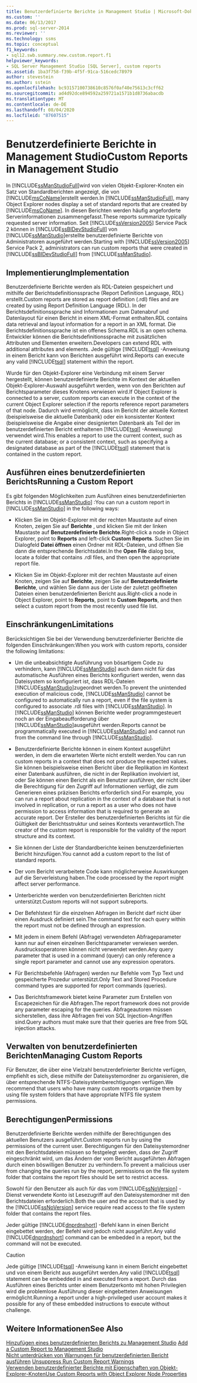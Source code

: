 ```yaml
---
title: Benutzerdefinierte Berichte in Management Studio | Microsoft-Dokumentation
ms.custom: ''
ms.date: 06/13/2017
ms.prod: sql-server-2014
ms.reviewer: ''
ms.technology: ssms
ms.topic: conceptual
f1_keywords:
- sql12.swb.summary.new.custom.report.f1
helpviewer_keywords:
- SQL Server Management Studio [SQL Server], custom reports
ms.assetid: 1ba3f758-f39b-4f5f-91ca-516cedc78979
author: stevestein
ms.author: sstein
ms.openlocfilehash: bc93157100738610c8576f0af40e75613c3cff62
ms.sourcegitcommit: ad4d92dce894592a259721a1571b1d8736abacdb
ms.translationtype: MT
ms.contentlocale: de-DE
ms.lasthandoff: 08/04/2020
ms.locfileid: "87607515"
---
```

# <a name="custom-reports-in-management-studio"></a><span data-ttu-id="6c247-102">Benutzerdefinierte Berichte in Management Studio</span><span class="sxs-lookup"><span data-stu-id="6c247-102">Custom Reports in Management Studio</span></span>
  <span data-ttu-id="6c247-103">In [!INCLUDE[ssManStudioFull](../../includes/ssmanstudiofull-md.md)]wird von vielen Objekt-Explorer-Knoten ein Satz von Standardberichten angezeigt, die von [!INCLUDE[msCoName](../../includes/msconame-md.md)]erstellt werden.</span><span class="sxs-lookup"><span data-stu-id="6c247-103">In [!INCLUDE[ssManStudioFull](../../includes/ssmanstudiofull-md.md)], many Object Explorer nodes display a set of standard reports that are created by [!INCLUDE[msCoName](../../includes/msconame-md.md)].</span></span> <span data-ttu-id="6c247-104">In diesen Berichten werden häufig angeforderte Serverinformationen zusammengefasst.</span><span class="sxs-lookup"><span data-stu-id="6c247-104">These reports summarize typically requested server information.</span></span> <span data-ttu-id="6c247-105">Seit [!INCLUDE[ssVersion2005](../../includes/ssversion2005-md.md)] Service Pack 2 können in [!INCLUDE[ssBIDevStudioFull](../../includes/ssbidevstudiofull-md.md)] von [!INCLUDE[ssManStudio](../../includes/ssmanstudio-md.md)]erstellte benutzerdefinierte Berichte von Administratoren ausgeführt werden.</span><span class="sxs-lookup"><span data-stu-id="6c247-105">Starting with [!INCLUDE[ssVersion2005](../../includes/ssversion2005-md.md)] Service Pack 2, administrators can run custom reports that were created in [!INCLUDE[ssBIDevStudioFull](../../includes/ssbidevstudiofull-md.md)] from [!INCLUDE[ssManStudio](../../includes/ssmanstudio-md.md)].</span></span>  
  
## <a name="implementation"></a><span data-ttu-id="6c247-106">Implementierung</span><span class="sxs-lookup"><span data-stu-id="6c247-106">Implementation</span></span>  
 <span data-ttu-id="6c247-107">Benutzerdefinierte Berichte werden als RDL-Dateien gespeichert und mithilfe der Berichtsdefinitionssprache (Report Definition Language, RDL) erstellt.</span><span class="sxs-lookup"><span data-stu-id="6c247-107">Custom reports are stored as report definition (.rdl) files and are created by using Report Definition Language (RDL).</span></span> <span data-ttu-id="6c247-108">In der Berichtsdefinitionssprache sind Informationen zum Datenabruf und Datenlayout für einen Bericht in einem XML-Format enthalten.</span><span class="sxs-lookup"><span data-stu-id="6c247-108">RDL contains data retrieval and layout information for a report in an XML format.</span></span> <span data-ttu-id="6c247-109">Die Berichtsdefinitionssprache ist ein offenes Schema.</span><span class="sxs-lookup"><span data-stu-id="6c247-109">RDL is an open schema.</span></span> <span data-ttu-id="6c247-110">Entwickler können die Berichtsdefinitionssprache mit zusätzlichen Attributen und Elementen erweitern.</span><span class="sxs-lookup"><span data-stu-id="6c247-110">Developers can extend RDL with additional attributes and elements.</span></span> <span data-ttu-id="6c247-111">Jede gültige [!INCLUDE[tsql](../../includes/tsql-md.md)] -Anweisung in einem Bericht kann von Berichten ausgeführt wird.</span><span class="sxs-lookup"><span data-stu-id="6c247-111">Reports can execute any valid [!INCLUDE[tsql](../../includes/tsql-md.md)] statement within the report.</span></span>  
  
 <span data-ttu-id="6c247-112">Wurde für den Objekt-Explorer eine Verbindung mit einem Server hergestellt, können benutzerdefinierte Berichte im Kontext der aktuellen Objekt-Explorer-Auswahl ausgeführt werden, wenn von den Berichten auf Berichtsparameter dieses Knotens verwiesen wird.</span><span class="sxs-lookup"><span data-stu-id="6c247-112">If Object Explorer is connected to a server, custom reports can execute in the context of the current Object Explorer selection if the reports reference report parameters of that node.</span></span> <span data-ttu-id="6c247-113">Dadurch wird ermöglicht, dass im Bericht der aktuelle Kontext (beispielsweise die aktuelle Datenbank) oder ein konsistenter Kontext (beispielsweise die Angabe einer designierten Datenbank als Teil der im benutzerdefinierten Bericht enthaltenen [!INCLUDE[tsql](../../includes/tsql-md.md)] -Anweisung) verwendet wird.</span><span class="sxs-lookup"><span data-stu-id="6c247-113">This enables a report to use the current context, such as the current database; or a consistent context, such as specifying a designated database as part of the [!INCLUDE[tsql](../../includes/tsql-md.md)] statement that is contained in the custom report.</span></span>  
  
## <a name="running-a-custom-report"></a><span data-ttu-id="6c247-114">Ausführen eines benutzerdefinierten Berichts</span><span class="sxs-lookup"><span data-stu-id="6c247-114">Running a Custom Report</span></span>  
 <span data-ttu-id="6c247-115">Es gibt folgenden Möglichkeiten zum Ausführen eines benutzerdefinierten Berichts in [!INCLUDE[ssManStudio](../../includes/ssmanstudio-md.md)] :</span><span class="sxs-lookup"><span data-stu-id="6c247-115">You can run a custom report in [!INCLUDE[ssManStudio](../../includes/ssmanstudio-md.md)] in the following ways:</span></span>  
  
-   <span data-ttu-id="6c247-116">Klicken Sie im Objekt-Explorer mit der rechten Maustaste auf einen Knoten, zeigen Sie auf **Berichte** , und klicken Sie mit der linken Maustaste auf **Benutzerdefinierte Berichte**.</span><span class="sxs-lookup"><span data-stu-id="6c247-116">Right-click a node in Object Explorer, point to **Reports** and left-click **Custom Reports**.</span></span> <span data-ttu-id="6c247-117">Suchen Sie im Dialogfeld **Datei öffnen** einen Ordner mit RDL-Dateien, und öffnen Sie dann die entsprechende Berichtsdatei.</span><span class="sxs-lookup"><span data-stu-id="6c247-117">In the **Open File** dialog box, locate a folder that contains .rdl files, and then open the appropriate report file.</span></span>  
  
-   <span data-ttu-id="6c247-118">Klicken Sie im Objekt-Explorer mit der rechten Maustaste auf einen Knoten, zeigen Sie auf **Berichte**, zeigen Sie auf **Benutzerdefinierte Berichte**, und wählen Sie dann aus der Liste der zuletzt geöffneten Dateien einen benutzerdefinierten Bericht aus.</span><span class="sxs-lookup"><span data-stu-id="6c247-118">Right-click a node in Object Explorer, point to **Reports**, point to **Custom Reports**, and then select a custom report from the most recently used file list.</span></span>  
  
## <a name="limitations"></a><span data-ttu-id="6c247-119">Einschränkungen</span><span class="sxs-lookup"><span data-stu-id="6c247-119">Limitations</span></span>  
 <span data-ttu-id="6c247-120">Berücksichtigen Sie bei der Verwendung benutzerdefinierter Berichte die folgenden Einschränkungen:</span><span class="sxs-lookup"><span data-stu-id="6c247-120">When you work with custom reports, consider the following limitations:</span></span>  
  
-   <span data-ttu-id="6c247-121">Um die unbeabsichtigte Ausführung von bösartigem Code zu verhindern, kann [!INCLUDE[ssManStudio](../../includes/ssmanstudio-md.md)] auch dann nicht für das automatische Ausführen eines Berichts konfiguriert werden, wenn das Dateisystem so konfiguriert ist, dass RDL-Dateien [!INCLUDE[ssManStudio](../../includes/ssmanstudio-md.md)]zugeordnet werden.</span><span class="sxs-lookup"><span data-stu-id="6c247-121">To prevent the unintended execution of malicious code, [!INCLUDE[ssManStudio](../../includes/ssmanstudio-md.md)] cannot be configured to automatically run a report, even if the file system is configured to associate .rdl files with [!INCLUDE[ssManStudio](../../includes/ssmanstudio-md.md)].</span></span> <span data-ttu-id="6c247-122">In [!INCLUDE[ssManStudio](../../includes/ssmanstudio-md.md)] können Berichte weder programmgesteuert noch an der Eingabeaufforderung über [!INCLUDE[ssManStudio](../../includes/ssmanstudio-md.md)]ausgeführt werden.</span><span class="sxs-lookup"><span data-stu-id="6c247-122">Reports cannot be programmatically executed in [!INCLUDE[ssManStudio](../../includes/ssmanstudio-md.md)] and cannot run from the command line through [!INCLUDE[ssManStudio](../../includes/ssmanstudio-md.md)].</span></span>  
  
-   <span data-ttu-id="6c247-123">Benutzerdefinierte Berichte können in einem Kontext ausgeführt werden, in dem die erwarteten Werte nicht erstellt werden.</span><span class="sxs-lookup"><span data-stu-id="6c247-123">You can run custom reports in a context that does not produce the expected values.</span></span> <span data-ttu-id="6c247-124">Sie können beispielsweise einen Bericht über die Replikation im Kontext einer Datenbank ausführen, die nicht in der Replikation involviert ist, oder Sie können einen Bericht als ein Benutzer ausführen, der nicht über die Berechtigung für den Zugriff auf Informationen verfügt, die zum Generieren eines präzisen Berichts erforderlich sind.</span><span class="sxs-lookup"><span data-stu-id="6c247-124">For example, you can run a report about replication in the context of a database that is not involved in replication, or run a report as a user who does not have permission to access information that is required to generate an accurate report.</span></span> <span data-ttu-id="6c247-125">Der Ersteller des benutzerdefinierten Berichts ist für die Gültigkeit der Berichtsstruktur und seines Kontexts verantwortlich.</span><span class="sxs-lookup"><span data-stu-id="6c247-125">The creator of the custom report is responsible for the validity of the report structure and its context.</span></span>  
  
-   <span data-ttu-id="6c247-126">Sie können der Liste der Standardberichte keinen benutzerdefinierten Bericht hinzufügen.</span><span class="sxs-lookup"><span data-stu-id="6c247-126">You cannot add a custom report to the list of standard reports.</span></span>  
  
-   <span data-ttu-id="6c247-127">Der vom Bericht verarbeitete Code kann möglicherweise Auswirkungen auf die Serverleistung haben.</span><span class="sxs-lookup"><span data-stu-id="6c247-127">The code processed by the report might affect server performance.</span></span>  
  
-   <span data-ttu-id="6c247-128">Unterberichte werden von benutzerdefinierten Berichten nicht unterstützt.</span><span class="sxs-lookup"><span data-stu-id="6c247-128">Custom reports will not support subreports.</span></span>  
  
-   <span data-ttu-id="6c247-129">Der Befehlstext für die einzelnen Abfragen im Bericht darf nicht über einen Ausdruck definiert sein.</span><span class="sxs-lookup"><span data-stu-id="6c247-129">The command text for each query within the report must not be defined through an expression.</span></span>  
  
-   <span data-ttu-id="6c247-130">Mit jedem in einem Befehl (Abfrage) verwendeten Abfrageparameter kann nur auf einen einzelnen Berichtsparameter verwiesen werden. Ausdrucksoperatoren können nicht verwendet werden.</span><span class="sxs-lookup"><span data-stu-id="6c247-130">Any query parameter that is used in a command (query) can only reference a single report parameter and cannot use any expression operators.</span></span>  
  
-   <span data-ttu-id="6c247-131">Für Berichtsbefehle (Abfragen) werden nur Befehle vom Typ Text und gespeicherte Prozedur unterstützt.</span><span class="sxs-lookup"><span data-stu-id="6c247-131">Only Text and Stored Procedure command types are supported for report commands (queries).</span></span>  
  
-   <span data-ttu-id="6c247-132">Das Berichtsframework bietet keine Parameter zum Erstellen von Escapezeichen für die Abfragen.</span><span class="sxs-lookup"><span data-stu-id="6c247-132">The report framework does not provide any parameter escaping for the queries.</span></span> <span data-ttu-id="6c247-133">Abfrageautoren müssen sicherstellen, dass ihre Abfragen frei von SQL Injection-Angriffen sind.</span><span class="sxs-lookup"><span data-stu-id="6c247-133">Query authors must make sure that their queries are free from SQL injection attacks.</span></span>  
  
## <a name="managing-custom-reports"></a><span data-ttu-id="6c247-134">Verwalten von benutzerdefinierten Berichten</span><span class="sxs-lookup"><span data-stu-id="6c247-134">Managing Custom Reports</span></span>  
 <span data-ttu-id="6c247-135">Für Benutzer, die über eine Vielzahl benutzerdefinierter Berichte verfügen, empfiehlt es sich, diese mithilfe der Dateisystemordner zu organisieren, die über entsprechende NTFS-Dateisystemberechtigungen verfügen.</span><span class="sxs-lookup"><span data-stu-id="6c247-135">We recommend that users who have many custom reports organize them by using file system folders that have appropriate NTFS file system permissions.</span></span>  
  
## <a name="permissions"></a><span data-ttu-id="6c247-136">Berechtigungen</span><span class="sxs-lookup"><span data-stu-id="6c247-136">Permissions</span></span>  
 <span data-ttu-id="6c247-137">Benutzerdefinierte Berichte werden mithilfe der Berechtigungen des aktuellen Benutzers ausgeführt.</span><span class="sxs-lookup"><span data-stu-id="6c247-137">Custom reports run by using the permissions of the current user.</span></span> <span data-ttu-id="6c247-138">Berechtigungen für den Dateisystemordner mit den Berichtsdateien müssen so festgelegt werden, dass der Zugriff eingeschränkt wird, um das Ändern der vom Bericht ausgeführten Abfragen durch einen böswilligen Benutzer zu verhindern.</span><span class="sxs-lookup"><span data-stu-id="6c247-138">To prevent a malicious user from changing the queries run by the report, permissions on the file system folder that contains the report files should be set to restrict access.</span></span>  
  
 <span data-ttu-id="6c247-139">Sowohl für den Benutzer als auch für das vom [!INCLUDE[ssNoVersion](../../includes/ssnoversion-md.md)] -Dienst verwendete Konto ist Lesezugriff auf den Dateisystemordner mit den Berichtsdateien erforderlich.</span><span class="sxs-lookup"><span data-stu-id="6c247-139">Both the user and the account that is used by the [!INCLUDE[ssNoVersion](../../includes/ssnoversion-md.md)] service require read access to the file system folder that contains the report files.</span></span>  
  
 <span data-ttu-id="6c247-140">Jeder gültige [!INCLUDE[dnprdnshort](../../includes/dnprdnshort-md.md)] -Befehl kann in einen Bericht eingebettet werden, der Befehl wird jedoch nicht ausgeführt.</span><span class="sxs-lookup"><span data-stu-id="6c247-140">Any valid [!INCLUDE[dnprdnshort](../../includes/dnprdnshort-md.md)] command can be embedded in a report, but the command will not be executed.</span></span>  
  
> [!CAUTION]  
>  <span data-ttu-id="6c247-141">Jede gültige [!INCLUDE[tsql](../../includes/tsql-md.md)] -Anweisung kann in einem Bericht eingebettet und von einem Bericht aus ausgeführt werden.</span><span class="sxs-lookup"><span data-stu-id="6c247-141">Any valid [!INCLUDE[tsql](../../includes/tsql-md.md)] statement can be embedded in and executed from a report.</span></span> <span data-ttu-id="6c247-142">Durch das Ausführen eines Berichts unter einem Benutzerkonto mit hohen Privilegien wird die problemlose Ausführung dieser eingebetteten Anweisungen ermöglicht.</span><span class="sxs-lookup"><span data-stu-id="6c247-142">Running a report under a high-privileged user account makes it possible for any of these embedded instructions to execute without challenge.</span></span>  
  

  
## <a name="see-also"></a><span data-ttu-id="6c247-143">Weitere Informationen</span><span class="sxs-lookup"><span data-stu-id="6c247-143">See Also</span></span>  
 <span data-ttu-id="6c247-144">[Hinzufügen eines benutzerdefinierten Berichts zu Management Studio](add-a-custom-report-to-management-studio.md) </span><span class="sxs-lookup"><span data-stu-id="6c247-144">[Add a Custom Report to Management Studio](add-a-custom-report-to-management-studio.md) </span></span>  
 <span data-ttu-id="6c247-145">[Nicht unterdrücken von Warnungen für benutzerdefinierten Bericht ausführen](unsuppress-run-custom-report-warnings.md) </span><span class="sxs-lookup"><span data-stu-id="6c247-145">[Unsuppress Run Custom Report Warnings](unsuppress-run-custom-report-warnings.md) </span></span>  
 [<span data-ttu-id="6c247-146">Verwenden benutzerdefinierter Berichte mit Eigenschaften von Objekt-Explorer-Knoten</span><span class="sxs-lookup"><span data-stu-id="6c247-146">Use Custom Reports with Object Explorer Node Properties</span></span>](use-custom-reports-with-object-explorer-node-properties.md)  
  
  
